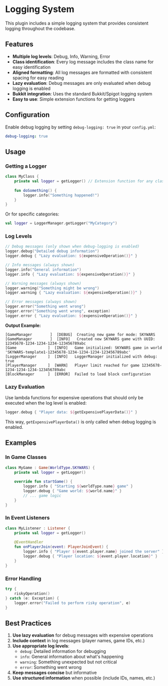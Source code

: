 # Logging System

This plugin includes a simple logging system that provides consistent logging throughout the codebase.

## Features

- **Multiple log levels**: Debug, Info, Warning, Error
- **Class identification**: Every log message includes the class name for easy identification
- **Aligned formatting**: All log messages are formatted with consistent spacing for easy reading
- **Lazy evaluation**: Debug messages are only evaluated when debug logging is enabled
- **Bukkit integration**: Uses the standard Bukkit/Spigot logging system
- **Easy to use**: Simple extension functions for getting loggers

## Configuration

Enable debug logging by setting `debug-logging: true` in your `config.yml`:

```yaml
debug-logging: true
```

## Usage

### Getting a Logger

```kotlin
class MyClass {
    private val logger = getLogger() // Extension function for any class
    
    fun doSomething() {
        logger.info("Something happened!")
    }
}
```

Or for specific categories:

```kotlin
val logger = LoggerManager.getLogger("MyCategory")
```

### Log Levels

```kotlin
// Debug messages (only shown when debug-logging is enabled)
logger.debug("Detailed debug information")
logger.debug { "Lazy evaluation: ${expensiveOperation()}" }

// Info messages (always shown)
logger.info("General information")
logger.info { "Lazy evaluation: ${expensiveOperation()}" }

// Warning messages (always shown)
logger.warning("Something might be wrong")
logger.warning { "Lazy evaluation: ${expensiveOperation()}" }

// Error messages (always shown)
logger.error("Something went wrong")
logger.error("Something went wrong", exception)
logger.error { "Lazy evaluation: ${expensiveOperation()}" }
```

**Output Example:**
```
[GameManager        ]  [DEBUG]  Creating new game for mode: SKYWARS
[GameManager        ]  [INFO]   Created new SKYWARS game with UUID: 12345678-1234-1234-1234-123456789abc
[Game              ]  [INFO]   Game initialized: SKYWARS game in world 'SKYWARS-template1-12345678-1234-1234-1234-123456789abc'
[LoggerManager     ]  [INFO]   LoggerManager initialized with debug: true
[PlayerManager     ]  [WARN]   Player limit reached for game 12345678-1234-1234-1234-123456789abc
[BlockManager      ]  [ERROR]  Failed to load block configuration
```

### Lazy Evaluation

Use lambda functions for expensive operations that should only be executed when the log level is enabled:

```kotlin
logger.debug { "Player data: ${getExpensivePlayerData()}" }
```

This way, `getExpensivePlayerData()` is only called when debug logging is enabled.

## Examples

### In Game Classes

```kotlin
class MyGame : Game(WorldType.SKYWARS) {
    private val logger = getLogger()
    
    override fun startGame() {
        logger.info { "Starting ${worldType.name} game" }
        logger.debug { "Game world: ${world.name}" }
        // ... game logic
    }
}
```

### In Event Listeners

```kotlin
class MyListener : Listener {
    private val logger = getLogger()
    
    @EventHandler
    fun onPlayerJoin(event: PlayerJoinEvent) {
        logger.info { "Player ${event.player.name} joined the server" }
        logger.debug { "Player location: ${event.player.location}" }
    }
}
```

### Error Handling

```kotlin
try {
    riskyOperation()
} catch (e: Exception) {
    logger.error("Failed to perform risky operation", e)
}
```

## Best Practices

1. **Use lazy evaluation** for debug messages with expensive operations
2. **Include context** in log messages (player names, game IDs, etc.)
3. **Use appropriate log levels**:
   - `debug`: Detailed information for debugging
   - `info`: General information about what's happening
   - `warning`: Something unexpected but not critical
   - `error`: Something went wrong
4. **Keep messages concise** but informative
5. **Use structured information** when possible (include IDs, names, etc.)
